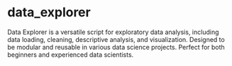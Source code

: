 # data_explorer
Data Explorer is a versatile script for exploratory data analysis, including data loading, cleaning, descriptive analysis, and visualization. Designed to be modular and reusable in various data science projects. Perfect for both beginners and experienced data scientists.
